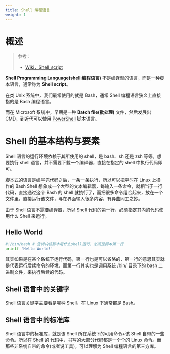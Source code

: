 ```yaml
---
title: Shell 编程语言
weight: 1
---
```


# 概述

> 参考：
> 
> - [Wiki，Shell_script](https://en.wikipedia.org/wiki/Shell_script)

**Shell Programming Language(shell 编程语言)** 不是编译型的语言，而是一种脚本语言，通常称为 **Shell script**。

在类 Unix 系统中，我们最常使用的就是 Bash，通常 Shell 编程语言狭义上直接指的是 Bash 编程语言。

而在 Microsoft 系统中，早期是一种 **Batch file(批处理)** 文件，然后发展出 CMD，到近代可以使用 [PowerShell](docs/1.操作系统/4.Terminal%20与%20Shell/WindowsShell/PowerShell/PowerShell.md) 脚本语言。

# Shell 的基本结构与要素

Shell 语言的运行环境依赖于其所使用的 shell，是 bash、sh 还是 zsh 等等。想要执行 shell 语言，并不需要下载一个编译器，直接在指定的 shell 中执行代码即可。

脚本式的语言是编写完代码之后，一条一条执行，所以可以把平时在 Linux 上操作的 Bash Shell 想象成一个大型的文本编辑器，每输入一条命令，就相当于一行代码，直接通过这个 Bash 的 shell 就执行了，而把很多命令组合起来，放在一个文件里，直接运行该文件，与在界面输入很多内容，有异曲同工之妙。

由于 Shell 语言不需要编译器，所以 Shell 代码的第一行，必须指定其内的代码使用什么 Shell 来运行。

## Hello World

```bash
#!/bin/bash # 告诉内该脚本用什么shell运行，必须是脚本第一行
printf 'Hello World!'
```

其实如果是在某个系统下运行代码，第一行也是可以省略的，第一行的意思其实就是代表运行后续命令的环境，而第一行其实也是调用系统 /bin/ 目录下的 bash 二进制文件，来执行后续的代码。

## Shell 语言中的关键字

Shell 语言关键字主要看是哪种 Shell，在 Linux 下通常都是 Bash。

## Shell 语言中的标准库

Shell 语言中的标准库，就是该 Shell 所在系统下的可用命令+该 Shell 自带的一些命令。所以在 Shell 的 代码中，书写的大部分代码都是一个个的 Linux 命令。而那些非系统自带的命令(或者说工具)，可以理解为 Shell 编程语言的第三方库。

